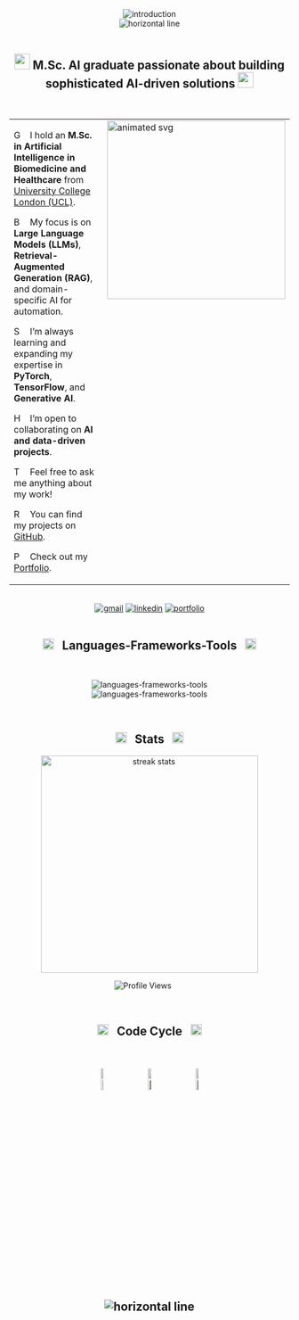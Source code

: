 <div align="center">
  <img 
    loading="lazy" 
    src="https://readme-typing-svg.herokuapp.com/?font=Comfortaa&size=35&center=true&vCenter=true&width=600&height=70&duration=4000&lines=>+Hey+There!+👋;+>+I'm+Prince+Singh!;+>+Welcome+To+My+GitHub+Profile!;" 
    alt="introduction" 
  />
</div>

<div align="center">
  <img loading="lazy" src="https://i.postimg.cc/BQf3kCpK/horizontal.gif" alt="horizontal line" />
</div>

<br />

<h2 align="center">
  <img loading="lazy"  src="https://raw.githubusercontent.com/Tarikul-Islam-Anik/Animated-Fluent-Emojis/master/Emojis/People with professions/Man Student Medium-Light Skin Tone.png" width="28" /> M.Sc. AI graduate passionate about building sophisticated AI-driven solutions <img loading="lazy" src="https://raw.githubusercontent.com/Tarikul-Islam-Anik/Animated-Fluent-Emojis/master/Emojis/People with professions/Technologist Light Skin Tone.png" width="28" />
</h2>

<br />

<table>
  <tr>
    <td width="60%" valign="top">
      <div align="left">
        <p>
          <img 
            loading="lazy" 
            src="https://raw.githubusercontent.com/Tarikul-Islam-Anik/Animated-Fluent-Emojis/master/Emojis/Objects/Graduation%20Cap.png" 
            alt="Graduation Cap" 
            width="16" 
            height="16" 
          />
          &nbsp;
          I hold an <strong>M.Sc. in Artificial Intelligence in Biomedicine and Healthcare</strong> from <a href="https://www.ucl.ac.uk/" target="_blank" referrerPolicy="no-referrer">University College London (UCL)</a>.
        </p>
        <p>
          <img src="https://raw.githubusercontent.com/Tarikul-Islam-Anik/Animated-Fluent-Emojis/master/Emojis/Hand gestures/Brain.png" alt="Brain" width="16" height="16" />
          &nbsp;
          My focus is on <strong>Large Language Models (LLMs)</strong>, <strong>Retrieval-Augmented Generation (RAG)</strong>, and domain-specific AI for automation.
        </p>
        <p>
          <img src="https://raw.githubusercontent.com/Tarikul-Islam-Anik/Animated-Fluent-Emojis/master/Emojis/Animals/Seedling.png" alt="Seedling" width="16" height="16" />
          &nbsp;
          I’m always learning and expanding my expertise in <strong>PyTorch</strong>, <strong>TensorFlow</strong>, and <strong>Generative AI</strong>.
        </p>
        <p>
          <img src="https://raw.githubusercontent.com/Tarikul-Islam-Anik/Animated-Fluent-Emojis/master/Emojis/Hand%20gestures/Handshake.png" alt="Handshake" width="16" height="16" />
          &nbsp;
          I’m open to collaborating on <strong>AI and data-driven projects</strong>.
        </p>
        <p>
          <img src="https://raw.githubusercontent.com/Tarikul-Islam-Anik/Animated-Fluent-Emojis/master/Emojis/Smilies/Thought%20Balloon.png" alt="Thought Balloon" width="16" height="16" />
          &nbsp;
          Feel free to ask me anything about my work!
        </p>
        <p>
          <img loading="lazy" src="https://raw.githubusercontent.com/Tarikul-Islam-Anik/Animated-Fluent-Emojis/master/Emojis/Travel%20and%20places/Rocket.png" alt="Rocket" width="16" height="16" />
          &nbsp;
          You can find my projects on <a href="https://github.com/Chosen-un?tab=repositories" target="_blank" referrerPolicy="no-referrer">GitHub</a>.
        </p>
        <p>
          <img loading="lazy" src="https://raw.githubusercontent.com/Tarikul-Islam-Anik/Animated-Fluent-Emojis/master/Emojis/Objects/Page%20with%20Curl.png" alt="Page with Curl" width="16" height="16" />
          &nbsp;
          Check out my <a href="https://princesingh.uk" target="_blank" referrerPolicy="no-referrer">Portfolio</a>.
        </p>
      </div>
    </td>
    <td width="40%" valign="top">
      <img align="right" loading="lazy" src="https://gist.githubusercontent.com/noushinpervez/b71c9e37de26da6827f5d0540fe766a8/raw/b77076aad00d7fc4632a4488d2e07f33246e8ba8/coding-animate.svg" alt="animated svg" width="320" />
    </td>
  </tr>
</table>
<br />

<div align="center"> 
  <a href="mailto:prince.singh.24@ucl.ac.uk" target="_blank" referrerPolicy="no-referrer"><img loading="lazy" src="https://img.shields.io/badge/Gmail-D14836?style=for-the-badge&logo=gmail&logoColor=white" alt="gmail"></a>
  <a href="https://www.linkedin.com/in/prince-ai" target="_blank" referrerPolicy="no-referrer"><img loading="lazy" src="https://img.shields.io/badge/LinkedIn-0077B5?style=for-the-badge&logo=linkedin&logoColor=white" alt="linkedin" /></a>
  <a href="https://princesingh.uk" target="_blank" referrerPolicy="no-referrer"><img loading="lazy" src="https://img.shields.io/badge/Portfolio-000000?style=for-the-badge&logo=web&logoColor=white" alt="portfolio" /></a>
</div>

<br />

<div align="center">
  
  <h2>
    <img 
      loading="lazy" 
      src="https://user-images.githubusercontent.com/74038190/212284087-bbe7e430-757e-4901-90bf-4cd2ce3e1852.gif" 
      alt="Skills" 
      width="20" 
      height="20" 
    />
    &nbsp;
    Languages-Frameworks-Tools 
    &nbsp;
    <img 
      loading="lazy" 
      src="https://user-images.githubusercontent.com/74038190/212284087-bbe7e430-757e-4901-90bf-4cd2ce3e1852.gif" 
      alt="Skills" 
      width="20" 
      height="20" 
    />
  </h2>

  <br />
  
<img loading="lazy" src="https://skillicons.dev/icons?i=python,java,cpp,r,javascript,mysql,pytorch,tensorflow,sklearn,azure,aws,matlab" alt="languages-frameworks-tools" /><br />
  <img loading="lazy" src="https://skillicons.dev/icons?i=django,flask,html,css,tailwind,firebase,git,docker,react,nodejs,nextjs,mongodb" alt="languages-frameworks-tools" />
  
</div>

<br />

<h2 align="center">
  <img 
    loading="lazy"
    src="https://raw.githubusercontent.com/Tarikul-Islam-Anik/Animated-Fluent-Emojis/master/Emojis/Travel%20and%20places/High%20Voltage.png" 
    alt="High Voltage" 
    width="20" 
    height="20" 
  /> 
  &nbsp;
  Stats
  &nbsp;
  <img 
    loading="lazy"
    src="https://raw.githubusercontent.com/Tarikul-Islam-Anik/Animated-Fluent-Emojis/master/Emojis/Travel%20and%20places/High%20Voltage.png" 
    alt="High Voltage" 
    width="20" 
    height="20" 
  />
</h2>

<div align="center">
  <img 
    loading="lazy" 
    width="390" 
    src="https://github-readme-streak-stats-noushin.vercel.app/?user=Chosen-un&count_private=true&theme=react&background=ffffff00&dates=718CA1&stroke=718CA1&include_all_commits=true&hide_border=true" 
    alt="streak stats"
  />

  <br />

  <p align="center">
    <img loading="lazy" src="https://komarev.com/ghpvc/?username=Chosen-un&label=Profile+Views&color=000000&style=for-the-badge" alt="Profile Views" />
    &nbsp;&nbsp;&nbsp;&nbsp;&nbsp;
</p>
</div>

<br />

<h2 align="center">
  <img 
    loading="lazy" 
    src="https://raw.githubusercontent.com/Tarikul-Islam-Anik/Animated-Fluent-Emojis/master/Emojis/Travel%20and%20places/Hourglass%20Not%20Done.png" 
    alt="Hourglass Not Done" 
    width="20" 
    height="20" 
  />
  &nbsp;
  Code Cycle
  &nbsp;
  <img 
     loading="lazy" 
     src="https://raw.githubusercontent.com/Tarikul-Islam-Anik/Animated-Fluent-Emojis/master/Emojis/Travel%20and%20places/Hourglass%20Done.png" 
     alt="Hourglass Done" 
     width="20" 
     height="20" 
  />
<h2>

<br />

<div align="center">
  <img loading="lazy" src="https://raw.githubusercontent.com/Tarikul-Islam-Anik/Animated-Fluent-Emojis/master/Emojis/Smilies/Face%20with%20Spiral%20Eyes.png" width="10%" alt="Broken system!"/>
  &nbsp;&nbsp;&nbsp;&nbsp;&nbsp;
  <img loading="lazy" src="https://raw.githubusercontent.com/Tarikul-Islam-Anik/Animated-Fluent-Emojis/master/Emojis/Smilies/Relieved%20Face.png" width="10%" alt="It's working!"/>
  &nbsp;&nbsp;&nbsp;&nbsp;&nbsp;
  <img loading="lazy" src="https://raw.githubusercontent.com/Tarikul-Islam-Anik/Animated-Fluent-Emojis/master/Emojis/Smilies/Astonished%20Face.png" width="10%" alt="It's working but you don't know how!"/>
</div>

<br />

<div align="center">
  <img loading="lazy" src="https://i.postimg.cc/BQf3kCpK/horizontal.gif" alt="horizontal line" />
</div>
